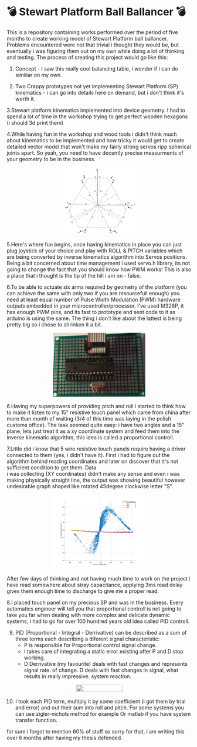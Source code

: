 💣 Stewart Platform Ball Ballancer 💣
   ===============================
   

This is a repository containing works performed over the period of five months to create working 
model of Stewart Platform ball ballancer. Problems encountered were not that trivial i thought 
they would be, but eventually i was figuring them out on my own while doing a lot of thinking and 
testing. The process of creating this project would go like this:

1. Concept - I saw this really cool balancing table, i wonder if i can do similiar on my 
own.

2. Two Crappy prototypes not yet implementing Stewart Platform (SP) kinematics - i can go 
into details here on demand, but i don't think it's worth it.

3.Stewart platform kinematics implemented into device geometry. I had to spend a lot of 
time in the workshop trying to get perfect wooden hexagons (i should 3d print them)
	
4.While having fun in the workshop and wood tools i didn't think much about kinematics
to be implemented and how tricky it would get to create detailed vector model that won't 
make my fairly strong servos ripp spherical joints apart. So yeah, you need to have 
decently precise measurments of your geometry to be in the business.


<p align="center">
<img src="https://github.com/Kompan15/Stewart-Platform-Ball-Ballancer/blob/master/Pictures/geometriaf.png" alt="alt text" width="40%" height="40%">
</p>
	
5.Here's where fun begins, once having kinematics in place you can just plug joystick
of your choice and play with ROLL & PITCH variables which are being converted by inverse 
kinematics algorithm into Servos positions. Being a bit concerned about time management
i used servo.h library, its not going to change the fact that you should know how PWM 
works! This is also a place that i thought is the tip of the hill i am on - false.
	
6.To be able to actuate six arms required by geometry of the platform (you can achieve 
the same with only two if you are resourcefull enough) you need at least equal number
of Pulse Width Modulation (PWM) hardware outputs embedded in your microcontroller/processor.
I've used M328P, it has enough PWM pins, and its fast to prototype and sent code to it
as arduino is using the same. The thing i don't like about the lattest is being pretty big
so i chose to shrinken it a bit.

<p align="center">
<img src="https://github.com/Kompan15/Stewart-Platform-Ball-Ballancer/blob/master/Pictures/PRT.jpg" alt="alt text" width="50%" height="50%">
</p>

6.Having my superpowers of providing pitch and roll i started to think how to make it 
listen to my 15" resistive touch panel which came from china after more than month of 
waiting (3/4 of this time was laying in the polish customs office). The task seemed quite 
easy: i have two angles and a 15" plane, lets just treat it as a xy coordinate system and 
feed them into the inverse kinematic algorithm, this idea is called a proportional 
controll.

7.Little did i know that 5 wire resistive touch panels require having a driver connected
to them (yes, i didn't have it). First i had to figure out the algorithm behind reading 
coordinates and later on discover that it's not sufficient condition to get them. Data  
i was collecting (XY coordinates) didn't make any sense and even i was making physically 
straight line, the output was showing beautiful however undesirable graph
shaped like rotated 45degree clockwise letter "S".
	

<p align="center">
<img src="https://github.com/Kompan15/Stewart-Platform-Ball-Ballancer/blob/master/Pictures/delay%2C%20no%20delay.png" alt="alt text" width="50%" height="50%">
</p>

	
After few days of thinking and not having much time to work on the project i have read
somewhere about stray capacitance, applying 3ms read delay gives
them enough time to discharge to give me a proper read.  

8.I placed touch panel on my precious SP and was in the business. Every automatics 
engineer will tell you that proportional controll is not going to take you far when 
dealing with more complex and delicate dynamic systems, i had to go for over 100 hundred 
years old idea called PID controll.

9. PID (Proportional - Integral - Derrivative) can be described as a sum of three terms
each describing a diferent signal characteristic:
	- P is responsible for Proportional control signal change.
	- I takes care of integrating a static error existing after P and D stop working.
	- D Derrivative (my favourite) deals with fast changes and represents signal rate.
	of change. D deals with fast changes in signal, what results in really impressive.
	system reaction.
		
<p align="center">

<img src="https://i.imgur.com/8plFr77.gif" width="50%" height="50%">

</p>


10. I took each PID term, multiply it by some coefficient (i got them by trial and 
error) and out their sum into roll and pitch. For some systems you can use zigler-nichols 
method for example Or matlab if you have system transfer function.	
	
for sure i forgot to mention 60% of stuff so sorry for that, i am writing this over 6 
months after having my thesis defended.
